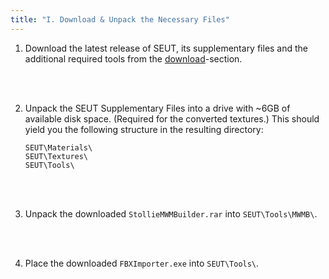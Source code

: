 ```yaml
---
title: "I. Download & Unpack the Necessary Files"
---
```

1. Download the latest release of SEUT, its supplementary files and the additional required tools from the [download](https://space-engineers-modding.github.io/modding-reference/tools/3d-modelling/seut/download.html)-section.

<br><br/>

2. Unpack the SEUT Supplementary Files into a drive with ~6GB of available disk space. (Required for the converted textures.) This should yield you the following structure in the resulting directory: 

    ```
    SEUT\Materials\
    SEUT\Textures\
    SEUT\Tools\
    ```

<br><br/>

3. Unpack the downloaded `StollieMWMBuilder.rar` into `SEUT\Tools\MWMB\`.

<br><br/>

4. Place the downloaded `FBXImporter.exe` into `SEUT\Tools\`.
